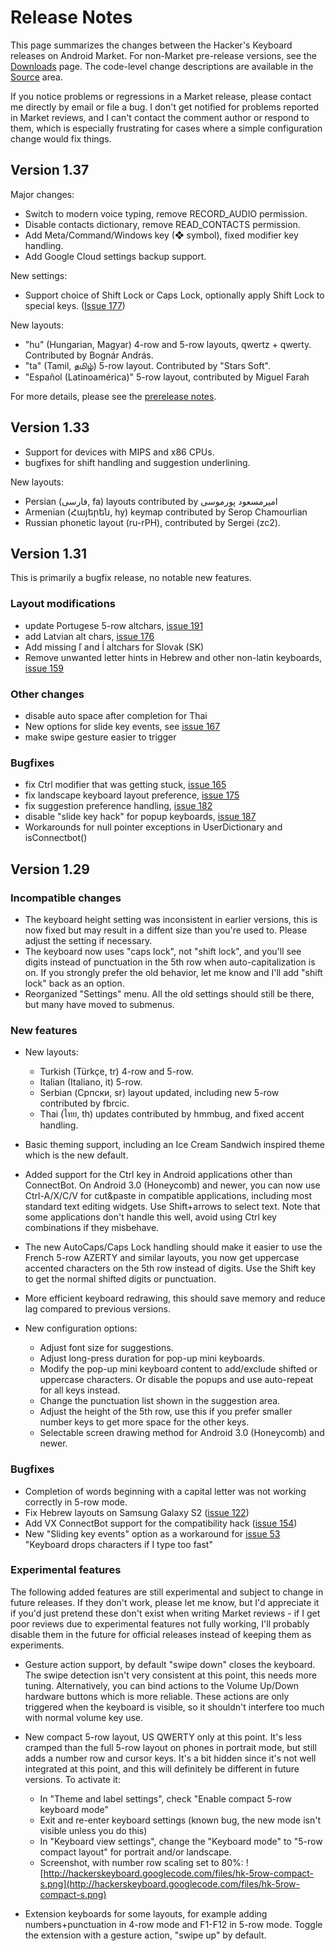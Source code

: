 

# Release Notes #

This page summarizes the changes between the Hacker's Keyboard releases on
Android Market. For non-Market pre-release versions, see the
[Downloads](http://code.google.com/p/hackerskeyboard/downloads/list) page. The
code-level change descriptions are available in the
[Source](http://code.google.com/p/hackerskeyboard/source/list) area.

If you notice problems or regressions in a Market release, please contact me directly by email or file a bug. I don't get notified for problems reported in Market reviews, and I can't contact the comment author or respond to them, which is especially frustrating for cases where a simple configuration change would fix things.

## Version 1.37 ##

Major changes:

  * Switch to modern voice typing, remove RECORD\_AUDIO permission.
  * Disable contacts dictionary, remove READ\_CONTACTS permission.
  * Add Meta/Command/Windows key (❖ symbol), fixed modifier key handling.
  * Add Google Cloud settings backup support.

New settings:
  * Support choice of Shift Lock or Caps Lock, optionally apply Shift Lock to special keys. ([Issue 177](https://code.google.com/p/hackerskeyboard/issues/detail?id=177))

New layouts:

  * "hu" (Hungarian, Magyar) 4-row and 5-row layouts, qwertz + qwerty. Contributed by Bognár András.
  * "ta" (Tamil, தமிழ்) 5-row layout. Contributed by "Stars Soft".
  * "Español (Latinoamérica)" 5-row layout, contributed by Miguel Farah

For more details, please see the [prerelease notes](https://code.google.com/p/hackerskeyboard/downloads/detail?name=hackerskeyboard-v1034rc17.apk).

## Version 1.33 ##

  * Support for devices with MIPS and x86 CPUs.
  * bugfixes for shift handling and suggestion underlining.

New layouts:

  * Persian (فارسی, fa) layouts contributed by امیرمسعود پورموسی
  * Armenian (Հայերեն, hy) keymap contributed by Serop Chamourlian
  * Russian phonetic layout (ru-rPH), contributed by Sergei (zc2).

## Version 1.31 ##

This is primarily a bugfix release, no notable new features.

### Layout modifications ###
  * update Portugese 5-row altchars, [issue 191](https://code.google.com/p/hackerskeyboard/issues/detail?id=191)
  * add Latvian alt chars, [issue 176](https://code.google.com/p/hackerskeyboard/issues/detail?id=176)
  * Add missing ľ and ĺ altchars for Slovak (SK)
  * Remove unwanted letter hints in Hebrew and other non-latin keyboards, [issue 159](https://code.google.com/p/hackerskeyboard/issues/detail?id=159)

### Other changes ###
  * disable auto space after completion for Thai
  * New options for slide key events, see [issue 167](https://code.google.com/p/hackerskeyboard/issues/detail?id=167)
  * make swipe gesture easier to trigger

### Bugfixes ###
  * fix Ctrl modifier that was getting stuck, [issue 165](https://code.google.com/p/hackerskeyboard/issues/detail?id=165)
  * fix landscape keyboard layout preference, [issue 175](https://code.google.com/p/hackerskeyboard/issues/detail?id=175)
  * fix suggestion preference handling, [issue 182](https://code.google.com/p/hackerskeyboard/issues/detail?id=182)
  * disable "slide key hack" for popup keyboards, [issue 187](https://code.google.com/p/hackerskeyboard/issues/detail?id=187)
  * Workarounds for null pointer exceptions in UserDictionary and isConnectbot()

## Version 1.29 ##

### Incompatible changes ###

  * The keyboard height setting was inconsistent in earlier versions, this is now fixed but may result in a diffent size than you're used to. Please adjust the setting if necessary.
  * The keyboard now uses "caps lock", not "shift lock", and you'll see digits instead of punctuation in the 5th row when auto-capitalization is on. If you strongly prefer the old behavior, let me know and I'll add "shift lock" back as an option.
  * Reorganized "Settings" menu. All the old settings should still be there, but many have moved to submenus.

### New features ###

  * New layouts:
    * Turkish (Türkçe, tr) 4-row and 5-row.
    * Italian (Italiano, it) 5-row.
    * Serbian (Српски, sr) layout updated, including new 5-row contributed by fbrcic.
    * Thai (ไทย, th) updates contributed by hmmbug, and fixed accent handling.

  * Basic theming support, including an Ice Cream Sandwich inspired theme which is the new default.

  * Added support for the Ctrl key in Android applications other than ConnectBot. On Android 3.0 (Honeycomb) and newer, you can now use Ctrl-A/X/C/V for cut&paste in compatible applications, including most standard text editing widgets. Use Shift+arrows to select text. Note that some applications don't handle this well, avoid using Ctrl key combinations if they misbehave.

  * The new AutoCaps/Caps Lock handling should make it easier to use the French 5-row AZERTY and similar layouts, you now get uppercase accented characters on the 5th row instead of digits. Use the Shift key to get the normal shifted digits or punctuation.

  * More efficient keyboard redrawing, this should save memory and reduce lag compared to previous versions.

  * New configuration options:
    * Adjust font size for suggestions.
    * Adjust long-press duration for pop-up mini keyboards.
    * Modify the pop-up mini keyboard content to add/exclude shifted or uppercase characters. Or disable the popups and use auto-repeat for all keys instead.
    * Change the punctuation list shown in the suggestion area.
    * Adjust the height of the 5th row, use this if you prefer smaller number keys to get more space for the other keys.
    * Selectable screen drawing method for Android 3.0 (Honeycomb) and newer.

### Bugfixes ###

  * Completion of words beginning with a capital letter was not working correctly in 5-row mode.
  * Fix Hebrew layouts on Samsung Galaxy S2 ([issue 122](https://code.google.com/p/hackerskeyboard/issues/detail?id=122))
  * Add VX ConnectBot support for the compatibility hack ([issue 154](https://code.google.com/p/hackerskeyboard/issues/detail?id=154))
  * New "Sliding key events" option as a workaround for [issue 53](https://code.google.com/p/hackerskeyboard/issues/detail?id=53) "Keyboard drops characters if I type too fast"


### Experimental features ###

The following added features are still experimental and subject to change in
future releases. If they don't work, please let me know, but I'd appreciate it
if you'd just pretend these don't exist when writing Market reviews - if I get
poor reviews due to experimental features not fully working, I'll probably
disable them in the future for official releases instead of keeping them as
experiments.

  * Gesture action support, by default "swipe down" closes the keyboard. The swipe detection isn't very consistent at this point, this needs more tuning. Alternatively, you can bind actions to the Volume Up/Down hardware buttons which is more reliable. These actions are only triggered when the keyboard is visible, so it shouldn't interfere too much with normal volume key use.

  * New compact 5-row layout, US QWERTY only at this point. It's less cramped than the full 5-row layout on phones in portrait mode, but still adds a number row and cursor keys. It's a bit hidden since it's not well integrated at this point, and this will definitely be different in future versions. To activate it:
    * In "Theme and label settings", check "Enable compact 5-row keyboard mode"
    * Exit and re-enter keyboard settings (known bug, the new mode isn't visible unless you do this)
    * In "Keyboard view settings", change the "Keyboard mode" to "5-row compact layout" for portrait and/or landscape.
    * Screenshot, with number row scaling set to 80%: ![http://hackerskeyboard.googlecode.com/files/hk-5row-compact-s.png](http://hackerskeyboard.googlecode.com/files/hk-5row-compact-s.png)

  * Extension keyboards for some layouts, for example adding numbers+punctuation in 4-row mode and F1-F12 in 5-row mode. Toggle the extension with a gesture action, "swipe up" by default.